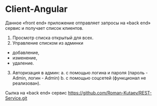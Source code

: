 # Client-Angular
Данное «front end» приложение отправляет запросы на «back end» сервис и получает список клиентов.
1. Просмотр списка открытый для всех.
2. Управление списком из админки
- добавление,
- изменение,
- удаление.
3) Авторизация в админ:
  a. с помощью логина и пароля (пароль - Admin, логин - Admin)
  b. с помощью соцсетей (функционал не реализован).
  
  Сылка на «back end» сервис <https://github.com/Roman-Kutaev/REST-Service.git>

